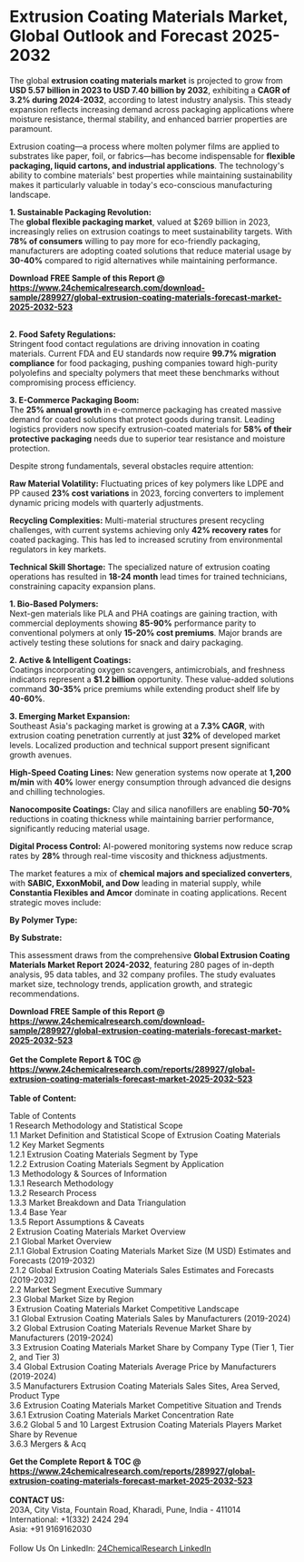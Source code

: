 <h1>Extrusion Coating Materials Market, Global Outlook and Forecast 2025-2032</h1><p>The global <strong>extrusion coating materials market</strong> is projected to grow from <strong>USD 5.57 billion in 2023 to USD 7.40 billion by 2032</strong>, exhibiting a <strong>CAGR of 3.2% during 2024-2032</strong>, according to latest industry analysis. This steady expansion reflects increasing demand across packaging applications where moisture resistance, thermal stability, and enhanced barrier properties are paramount.</p><p>Extrusion coating—a process where molten polymer films are applied to substrates like paper, foil, or fabrics—has become indispensable for <strong>flexible packaging, liquid cartons, and industrial applications</strong>. The technology's ability to combine materials' best properties while maintaining sustainability makes it particularly valuable in today's eco-conscious manufacturing landscape.</p><p><strong>1. Sustainable Packaging Revolution:</strong><br>
The <strong>global flexible packaging market</strong>, valued at $269 billion in 2023, increasingly relies on extrusion coatings to meet sustainability targets. With <strong>78% of consumers</strong> willing to pay more for eco-friendly packaging, manufacturers are adopting coated solutions that reduce material usage by <strong>30-40%</strong> compared to rigid alternatives while maintaining performance.</p><div><b>Download FREE Sample of this Report @ 
            <a href="https://www.24chemicalresearch.com/download-sample/289927/global-extrusion-coating-materials-forecast-market-2025-2032-523">
            https://www.24chemicalresearch.com/download-sample/289927/global-extrusion-coating-materials-forecast-market-2025-2032-523</a></b></div><br><p><strong>2. Food Safety Regulations:</strong><br>
Stringent food contact regulations are driving innovation in coating materials. Current FDA and EU standards now require <strong>99.7% migration compliance</strong> for food packaging, pushing companies toward high-purity polyolefins and specialty polymers that meet these benchmarks without compromising process efficiency.</p><p><strong>3. E-Commerce Packaging Boom:</strong><br>
The <strong>25% annual growth</strong> in e-commerce packaging has created massive demand for coated solutions that protect goods during transit. Leading logistics providers now specify extrusion-coated materials for <strong>58% of their protective packaging</strong> needs due to superior tear resistance and moisture protection.</p><p>Despite strong fundamentals, several obstacles require attention:</p><p><strong>Raw Material Volatility:</strong> Fluctuating prices of key polymers like LDPE and PP caused <strong>23% cost variations</strong> in 2023, forcing converters to implement dynamic pricing models with quarterly adjustments.</p><p><strong>Recycling Complexities:</strong> Multi-material structures present recycling challenges, with current systems achieving only <strong>42% recovery rates</strong> for coated packaging. This has led to increased scrutiny from environmental regulators in key markets.</p><p><strong>Technical Skill Shortage:</strong> The specialized nature of extrusion coating operations has resulted in <strong>18-24 month</strong> lead times for trained technicians, constraining capacity expansion plans.</p><p><strong>1. Bio-Based Polymers:</strong><br>
Next-gen materials like PLA and PHA coatings are gaining traction, with commercial deployments showing <strong>85-90%</strong> performance parity to conventional polymers at only <strong>15-20% cost premiums</strong>. Major brands are actively testing these solutions for snack and dairy packaging.</p><p><strong>2. Active &amp; Intelligent Coatings:</strong><br>
Coatings incorporating oxygen scavengers, antimicrobials, and freshness indicators represent a <strong>$1.2 billion</strong> opportunity. These value-added solutions command <strong>30-35%</strong> price premiums while extending product shelf life by <strong>40-60%</strong>.</p><p><strong>3. Emerging Market Expansion:</strong><br>
Southeast Asia's packaging market is growing at a <strong>7.3% CAGR</strong>, with extrusion coating penetration currently at just <strong>32%</strong> of developed market levels. Localized production and technical support present significant growth avenues.</p><p><strong>High-Speed Coating Lines:</strong> New generation systems now operate at <strong>1,200 m/min</strong> with <strong>40%</strong> lower energy consumption through advanced die designs and chilling technologies.</p><p><strong>Nanocomposite Coatings:</strong> Clay and silica nanofillers are enabling <strong>50-70%</strong> reductions in coating thickness while maintaining barrier performance, significantly reducing material usage.</p><p><strong>Digital Process Control:</strong> AI-powered monitoring systems now reduce scrap rates by <strong>28%</strong> through real-time viscosity and thickness adjustments.</p><p>The market features a mix of <strong>chemical majors and specialized converters</strong>, with <strong>SABIC, ExxonMobil, and Dow</strong> leading in material supply, while <strong>Constantia Flexibles and Amcor</strong> dominate in coating applications. Recent strategic moves include:</p><p><strong>By Polymer Type:</strong></p><p><strong>By Substrate:</strong></p><p>This assessment draws from the comprehensive <strong>Global Extrusion Coating Materials Market Report 2024-2032</strong>, featuring 280 pages of in-depth analysis, 95 data tables, and 32 company profiles. The study evaluates market size, technology trends, application growth, and strategic recommendations.</p><div><b>Download FREE Sample of this Report @ 
            <a href="https://www.24chemicalresearch.com/download-sample/289927/global-extrusion-coating-materials-forecast-market-2025-2032-523">
            https://www.24chemicalresearch.com/download-sample/289927/global-extrusion-coating-materials-forecast-market-2025-2032-523</a></b></div><br><div><b>Get the Complete Report & TOC @ 
            <a href="https://www.24chemicalresearch.com/reports/289927/global-extrusion-coating-materials-forecast-market-2025-2032-523">
            https://www.24chemicalresearch.com/reports/289927/global-extrusion-coating-materials-forecast-market-2025-2032-523</a></b></div><br>
            <b>Table of Content:</b><p>Table of Contents<br />
1 Research Methodology and Statistical Scope<br />
1.1 Market Definition and Statistical Scope of Extrusion Coating Materials<br />
1.2 Key Market Segments<br />
1.2.1 Extrusion Coating Materials Segment by Type<br />
1.2.2 Extrusion Coating Materials Segment by Application<br />
1.3 Methodology & Sources of Information<br />
1.3.1 Research Methodology<br />
1.3.2 Research Process<br />
1.3.3 Market Breakdown and Data Triangulation<br />
1.3.4 Base Year<br />
1.3.5 Report Assumptions & Caveats<br />
2 Extrusion Coating Materials Market Overview<br />
2.1 Global Market Overview<br />
2.1.1 Global Extrusion Coating Materials Market Size (M USD) Estimates and Forecasts (2019-2032)<br />
2.1.2 Global Extrusion Coating Materials Sales Estimates and Forecasts (2019-2032)<br />
2.2 Market Segment Executive Summary<br />
2.3 Global Market Size by Region<br />
3 Extrusion Coating Materials Market Competitive Landscape<br />
3.1 Global Extrusion Coating Materials Sales by Manufacturers (2019-2024)<br />
3.2 Global Extrusion Coating Materials Revenue Market Share by Manufacturers (2019-2024)<br />
3.3 Extrusion Coating Materials Market Share by Company Type (Tier 1, Tier 2, and Tier 3)<br />
3.4 Global Extrusion Coating Materials Average Price by Manufacturers (2019-2024)<br />
3.5 Manufacturers Extrusion Coating Materials Sales Sites, Area Served, Product Type<br />
3.6 Extrusion Coating Materials Market Competitive Situation and Trends<br />
3.6.1 Extrusion Coating Materials Market Concentration Rate<br />
3.6.2 Global 5 and 10 Largest Extrusion Coating Materials Players Market Share by Revenue<br />
3.6.3 Mergers & Acq</p><div><b>Get the Complete Report & TOC @ 
            <a href="https://www.24chemicalresearch.com/reports/289927/global-extrusion-coating-materials-forecast-market-2025-2032-523">
            https://www.24chemicalresearch.com/reports/289927/global-extrusion-coating-materials-forecast-market-2025-2032-523</a></b></div><br><b>CONTACT US:</b><br>
            203A, City Vista, Fountain Road, Kharadi, Pune, India - 411014<br>
            International: +1(332) 2424 294<br>
            Asia: +91 9169162030 <br><br>
            Follow Us On LinkedIn: <a href="https://www.linkedin.com/company/24chemicalresearch/">24ChemicalResearch LinkedIn</a>